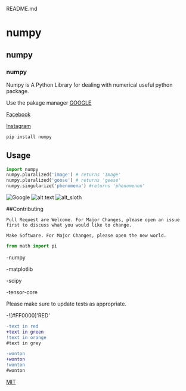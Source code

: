 README.md

# numpy

## numpy

### numpy

Numpy is A Python Library for dealing with numerical useful python package.

Use the pakage manager
[GOOGLE](www.google.com)

[Facebook](www.facebook.com)

[Instagram](www.instagram.com)

```bash
pip install numpy
```

## Usage

```python
import numpy
numpy.pluralized('image') # returns 'Image'
numpy.pluralized('goose') # returns 'geese'
numpy.singularize('phenomena') #returns 'phenomenon'
```

![Google](https://cdn.vox-cdn.com/thumbor/Pkmq1nm3skO0-j693JTMd7RL0Zk=/0x0:2012x1341/1200x800/filters:focal(0x0:2012x1341)/cdn.vox-cdn.com/uploads/chorus_image/image/47070706/google2.0.0.jpg)
![alt text](https://cdn.statically.io/img/nextshark.com/wp-content/uploads/2017/02/tiger-7-e1486428076677.jpg?quality=100)
![alt_sloth](https://ctl.s6img.com/society6/img/8LxCQN1Zhh_nMyCdT4rS41ei0VM/w_700/posters/18x24/front/~artwork,fw_2718,fh_3618,fx_-149,iw_3015,ih_3618/s6-original-art-uploads/society6/uploads/misc/587603f78bb943229479fab24707a46e/~~/cute-funny-fat-giraffe-posters.jpg)


##Contributing

```
Pull Request are Welcome. For Major Changes, please open an issue first to discuss what you would like to change.
```

```
Make Software. For Major Changes, please open the new world.
```

```python
from math import pi
```
-numpy

-matplotlib

-scipy

-tensor-core

Please make sure to update tests as appropriate.

-![#FF0000]'RED'

```diff
-text in red
+text in green
!text in orange
#text in grey
```

```diff
-wonton
+wonton
!wonton
#wonton
```

[MIT](https://choosealicense.com/licenses/mit/)
